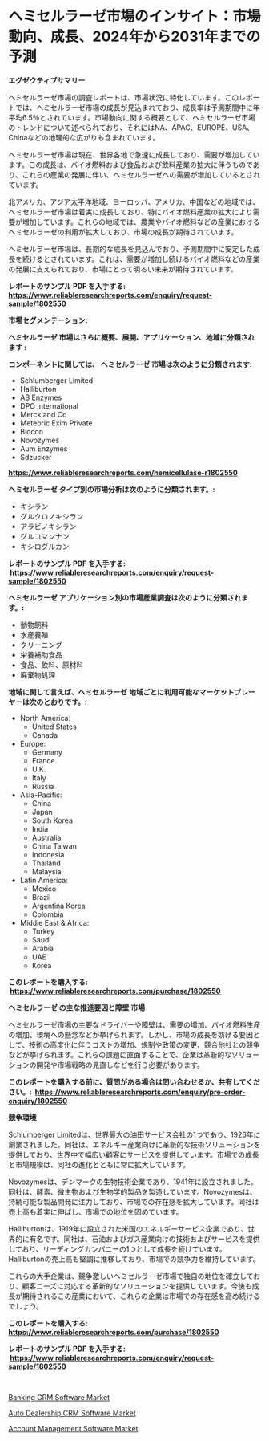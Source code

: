 <p><h1>ヘミセルラーゼ市場のインサイト：市場動向、成長、2024年から2031年までの予測</h1></p><p><strong>エグゼクティブサマリー</strong></p>
<p><p>ヘミセルラーゼ市場の調査レポートは、市場状況に特化しています。このレポートでは、ヘミセルラーゼ市場の成長が見込まれており、成長率は予測期間中に年平均6.5％とされています。市場動向に関する概要として、ヘミセルラーゼ市場のトレンドについて述べられており、それにはNA、APAC、EUROPE、USA、Chinaなどの地理的な広がりも含まれています。</p><p>ヘミセルラーゼ市場は現在、世界各地で急速に成長しており、需要が増加しています。この成長は、バイオ燃料および食品および飲料産業の拡大に伴うものであり、これらの産業の発展に伴い、ヘミセルラーゼへの需要が増加しているとされています。</p><p>北アメリカ、アジア太平洋地域、ヨーロッパ、アメリカ、中国などの地域では、ヘミセルラーゼ市場は着実に成長しており、特にバイオ燃料産業の拡大により需要が増加しています。これらの地域では、農業やバイオ燃料などの産業におけるヘミセルラーゼの利用が拡大しており、市場の成長が期待されています。</p><p>ヘミセルラーゼ市場は、長期的な成長を見込んでおり、予測期間中に安定した成長を続けるとされています。これは、需要が増加し続けるバイオ燃料などの産業の発展に支えられており、市場にとって明るい未来が期待されています。</p></p>
<p><strong>レポートのサンプル PDF を入手する: <a href="https://www.reliableresearchreports.com/enquiry/request-sample/1802550">https://www.reliableresearchreports.com/enquiry/request-sample/1802550</a></strong></p>
<p><strong>市場セグメンテーション:</strong></p>
<p><strong> ヘミセルラーゼ 市場はさらに概要、展開、アプリケーション、地域に分類されます :</strong></p>
<p><strong>コンポーネントに関しては、 ヘミセルラーゼ 市場は次のように分類されます: &nbsp;</strong></p>
<p><ul><li>Schlumberger Limited</li><li>Halliburton</li><li>AB Enzymes</li><li>DPO International</li><li>Merck and Co</li><li>Meteoric Exim Private</li><li>Biocon</li><li>Novozymes</li><li>Aum Enzymes</li><li>Sdzucker</li></ul></p>
<p><strong><a href="https://www.reliableresearchreports.com/hemicellulase-r1802550">https://www.reliableresearchreports.com/hemicellulase-r1802550</a></strong></p>
<p><strong> ヘミセルラーゼ タイプ別の市場分析は次のように分類されます。:</strong></p>
<p><ul><li>キシラン</li><li>グルクロノキシラン</li><li>アラビノキシラン</li><li>グルコマンナン</li><li>キシログルカン</li></ul></p>
<p><strong>レポートのサンプル PDF を入手する: &nbsp;<a href="https://www.reliableresearchreports.com/enquiry/request-sample/1802550">https://www.reliableresearchreports.com/enquiry/request-sample/1802550</a></strong></p>
<p><strong> ヘミセルラーゼ アプリケーション別の市場産業調査は次のように分類されます。:</strong></p>
<p><ul><li>動物飼料</li><li>水産養殖</li><li>クリーニング</li><li>栄養補助食品</li><li>食品、飲料、原材料</li><li>廃棄物処理</li></ul></p>
<p><strong>地域に関して言えば、ヘミセルラーゼ 地域ごとに利用可能なマーケットプレーヤーは次のとおりです。:</strong></p>
<p><ul>
    <li>
        North America:
        <ul>
            <li>United States</li>
            <li>Canada</li>
        </ul>
    </li>
    <li>
        Europe:
        <ul>
            <li>Germany</li>
            <li>France</li>
            <li>U.K.</li>
            <li>Italy</li>
            <li>Russia</li>
        </ul>
    </li>
    <li>
        Asia-Pacific:
        <ul>
            <li>China</li>
            <li>Japan</li>
            <li>South Korea</li>
            <li>India</li>
            <li>Australia</li>
            <li>China Taiwan</li>
            <li>Indonesia</li>
            <li>Thailand</li>
            <li>Malaysia</li>
        </ul>
    </li>
    <li>
        Latin America:
        <ul>
            <li>Mexico</li>
            <li>Brazil</li>
            <li>Argentina Korea</li>
            <li>Colombia</li>
        </ul>
    </li>
    <li>
        Middle East & Africa:
        <ul>
            <li>Turkey</li>
            <li>Saudi</li>
            <li>Arabia</li>
            <li>UAE</li>
            <li>Korea</li>
        </ul>
    </li>
    </ul></p>
<p><strong>このレポートを購入する: &nbsp;<a href="https://www.reliableresearchreports.com/purchase/1802550">https://www.reliableresearchreports.com/purchase/1802550</a></strong></p>
<p><strong>ヘミセルラーゼ の主な推進要因と障壁 市場</strong></p>
<p><p>ヘミセルラーゼ市場の主要なドライバーや障壁は、需要の増加、バイオ燃料生産の増加、環境への懸念などが挙げられます。しかし、市場の成長を妨げる要因として、技術の高度化に伴うコストの増加、規制や政策の変更、競合他社との競争などが挙げられます。これらの課題に直面することで、企業は革新的なソリューションの開発や市場戦略の見直しなどを行う必要があります。</p></p>
<p><strong>このレポートを購入する前に、質問がある場合は問い合わせるか、共有してください。:&nbsp; <a href="https://www.reliableresearchreports.com/enquiry/pre-order-enquiry/1802550">https://www.reliableresearchreports.com/enquiry/pre-order-enquiry/1802550</a></strong></p>
<p><strong>競争環境</strong></p>
<p><p>Schlumberger Limitedは、世界最大の油田サービス会社の1つであり、1926年に創業されました。同社は、エネルギー産業向けに革新的な技術ソリューションを提供しており、世界中で幅広い顧客にサービスを提供しています。市場での成長と市場規模は、同社の進化とともに常に拡大しています。</p><p>Novozymesは、デンマークの生物技術企業であり、1941年に設立されました。同社は、酵素、微生物および生物学的製品を製造しています。Novozymesは、持続可能な製品開発に注力しており、市場での存在感を拡大しています。同社は売上高も着実に伸ばし、市場での地位を固めています。</p><p>Halliburtonは、1919年に設立された米国のエネルギーサービス企業であり、世界的に有名です。同社は、石油およびガス産業向けの技術およびサービスを提供しており、リーディングカンパニーの1つとして成長を続けています。Halliburtonの売上高も堅調に推移しており、市場での競争力を維持しています。</p><p>これらの大手企業は、競争激しいヘミセルラーゼ市場で独自の地位を確立しており、顧客ニーズに対応する革新的なソリューションを提供しています。今後も成長が期待されるこの産業において、これらの企業は市場での存在感を高め続けるでしょう。</p></p>
<p><strong>このレポートを購入する: &nbsp; <a href="https://www.reliableresearchreports.com/purchase/1802550">https://www.reliableresearchreports.com/purchase/1802550</a></strong></p>
<p><strong>レポートのサンプル PDF を入手する: &nbsp;<a href="https://www.reliableresearchreports.com/enquiry/request-sample/1802550">https://www.reliableresearchreports.com/enquiry/request-sample/1802550</a></strong><strong></strong></p>
<p>&nbsp;</p>
<p><p><a href="https://angry-finch-aaf.notion.site/Banking-CRM-Software-Market-Trends-and-Market-Analysis-forecasted-for-period-2024-2031-ba0f0bf7567547e7824705fcfe4fb75d">Banking CRM Software Market</a></p><p><a href="https://faithful-glue-af3.notion.site/Auto-Dealership-CRM-Software-Market-Report-Reveals-the-Latest-Trends-And-Growth-Opportunities-of-thi-412996af3f37470b927b8cc52e09ce6b">Auto Dealership CRM Software Market</a></p><p><a href="https://chivalrous-flock-a86.notion.site/Account-Management-Software-Market-Trends-and-Market-Analysis-forecasted-for-period-2024-2031-d6d2a8dd90a34670bc8aa1a172c73a60">Account Management Software Market</a></p></p>